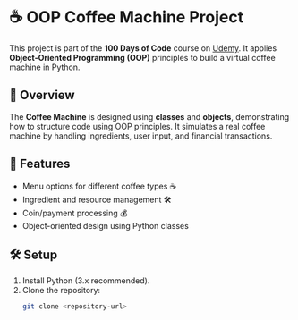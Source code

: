 # ☕ OOP Coffee Machine Project

This project is part of the **100 Days of Code** course on [Udemy](https://www.udemy.com/course/100-days-of-code/learn/lecture/19914260#overview). It applies **Object-Oriented Programming (OOP)** principles to build a virtual coffee machine in Python.

## 📌 Overview

The **Coffee Machine** is designed using **classes** and **objects**, demonstrating how to structure code using OOP principles. It simulates a real coffee machine by handling ingredients, user input, and financial transactions.

## 🚀 Features
- Menu options for different coffee types ☕
- Ingredient and resource management 🛠️
- Coin/payment processing 💰
- Object-oriented design using Python classes

## 🛠️ Setup
1. Install Python (3.x recommended).
2. Clone the repository:
   ```bash
   git clone <repository-url>
